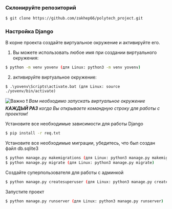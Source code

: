 ### Склонируйте репозиторий

```sh
$ git clone https://github.com/zakhep66/polytech_project.git
```

### Настройка Django

В корне проекта создайте виртуальное окружение и активируйте его.

1) Вы можете использовать любое имя при создании виртуального окружения:
```sh
$ python -m venv yovenv (для Linux: python3 -m venv yovenv)
```

2) активируйте виртуальное окружение:
```
$ .\yovenv\Scripts\activate.bat (для Linux: source ./yovenv/bin/activate)
```

![Важно](https://img.shields.io/badge/-Важно-red) ❗ <em>Вам необходимо запускать виртуальное окружение  **КАЖДЫЙ&nbsp;РАЗ** когда Вы открываете командную строку для работы с проектом!</em>


Установите все необходимые зависимости для работы Django

```sh
$ pip install -r req.txt
```

Установите все необходимые миграции, убедитесь, что был создан файл db.sqlite3

```sh
$ python manage.py makemigrations (для Linux: python3 manage.py makemigrations)
$ python manage.py migrate (для Linux: python3 manage.py migrate)
```

Создайте суперпользователя для работы с админкой

```sh
$ python manage.py createsuperuser (для Linux: python3 manage.py createsuperuser)
```

Запустите проект

```sh
$ python manage.py runserver (для Linux: python3 manage.py runserver)
```
